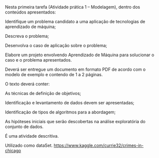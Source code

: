 
Nesta primeira tarefa (Atividade prática 1 – Modelagem), dentro dos conteúdos apresentados: 

Identifique um problema candidato a uma aplicação de tecnologias de aprendizado de máquina; 

Descreva o problema; 

Desenvolva o caso de aplicação sobre o problema; 

Elabore um projeto envolvendo Aprendizado de Máquina para solucionar o caso e o problema apresentados. 

Deverá ser entregue um documento em formato PDF de acordo com o modelo de exemplo e contendo de 1 a 2 páginas. 

O texto deverá conter: 

As técnicas de definição de objetivos; 

Identificação e levantamento de dados devem ser apresentadas; 

Identificação de tipos de algoritmos para a abordagem; 

As hipóteses iniciais que serão descobertas na análise exploratória do conjunto de dados. 

É uma atividade descritiva. 

Utilizado como dataSet.
https://www.kaggle.com/currie32/crimes-in-chicago
